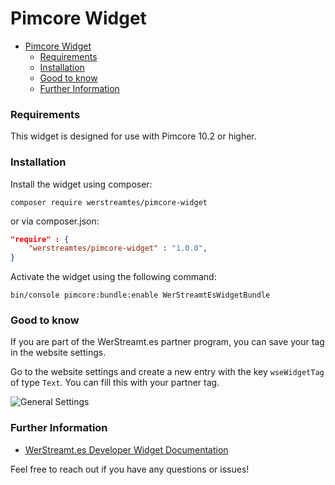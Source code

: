 # Pimcore Widget

<!-- TOC -->
* [Pimcore Widget](#pimcore-widget)
  * [Requirements](#requirements)
  * [Installation](#installation)
  * [Good to know](#good-to-know)
  * [Further Information](#further-information)
<!-- TOC -->

### Requirements
This widget is designed for use with Pimcore 10.2 or higher.

### Installation
Install the widget using composer:

```shell
composer require werstreamtes/pimcore-widget
```

or via composer.json:
```json
"require" : {
    "werstreamtes/pimcore-widget" : "1.0.0",
}
```

Activate the widget using the following command:
```shell
bin/console pimcore:bundle:enable WerStreamtEsWidgetBundle
```

### Good to know

If you are part of the WerStreamt.es partner program, you can save your tag in the website settings.

Go to the website settings and create a new entry with the key `wseWidgetTag` of type `Text`. You can fill this with your partner tag.

![General Settings](settings.gif)

### Further Information

* [WerStreamt.es Developer Widget Documentation](https://www.werstreamt.es/developers/widget/)


Feel free to reach out if you have any questions or issues!